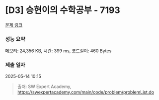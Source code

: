 # [D3] 승현이의 수학공부 - 7193 

[문제 링크](https://swexpertacademy.com/main/code/problem/problemDetail.do?contestProbId=AWksRkI6AR0DFAVE) 

### 성능 요약

메모리: 24,356 KB, 시간: 399 ms, 코드길이: 460 Bytes

### 제출 일자

2025-05-14 10:15



> 출처: SW Expert Academy, https://swexpertacademy.com/main/code/problem/problemList.do